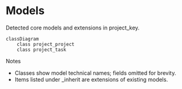 # Models

Detected core models and extensions in project_key.

```mermaid
classDiagram
    class project_project
    class project_task
```

Notes
- Classes show model technical names; fields omitted for brevity.
- Items listed under _inherit are extensions of existing models.

